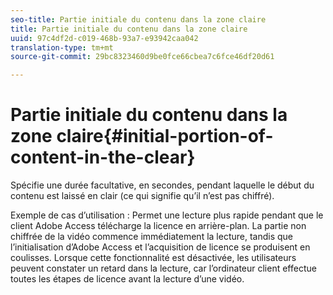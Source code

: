 ```yaml
---
seo-title: Partie initiale du contenu dans la zone claire
title: Partie initiale du contenu dans la zone claire
uuid: 97c4df2d-c019-468b-93a7-e93942caa042
translation-type: tm+mt
source-git-commit: 29bc8323460d9be0fce66cbea7c6fce46df20d61

---
```



# Partie initiale du contenu dans la zone claire{#initial-portion-of-content-in-the-clear}

Spécifie une durée facultative, en secondes, pendant laquelle le début du contenu est laissé en clair (ce qui signifie qu’il n’est pas chiffré).

Exemple de cas d’utilisation : Permet une lecture plus rapide pendant que le client Adobe Access télécharge la licence en arrière-plan. La partie non chiffrée de la vidéo commence immédiatement la lecture, tandis que l’initialisation d’Adobe Access et l’acquisition de licence se produisent en coulisses. Lorsque cette fonctionnalité est désactivée, les utilisateurs peuvent constater un retard dans la lecture, car l’ordinateur client effectue toutes les étapes de licence avant la lecture d’une vidéo.

